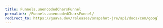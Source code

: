 ```yaml
---
title: Funnels.unencodedCharsFunnel
permalink: /Funnels.unencodedCharsFunnel/
redirect_to: https://guava.dev/releases/snapshot-jre/api/docs/com/google/common/hash/Funnels.html#unencodedCharsFunnel--
---
```

